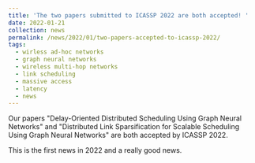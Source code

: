 ```yaml
---
title: 'The two papers submitted to ICASSP 2022 are both accepted! '
date: 2022-01-21
collection: news
permalink: /news/2022/01/two-papers-accepted-to-icassp-2022/
tags:
  - wirless ad-hoc networks
  - graph neural networks
  - wireless multi-hop networks
  - link scheduling
  - massive access
  - latency
  - news
---
```


Our papers "Delay-Oriented Distributed Scheduling Using Graph Neural Networks" and "Distributed Link Sparsification for Scalable Scheduling Using Graph Neural Networks" are both accepted by ICASSP 2022. 

This is the first news in 2022 and a really good news. 
